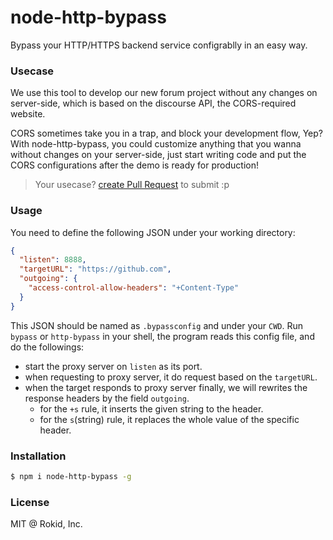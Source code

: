 node-http-bypass
========================

Bypass your HTTP/HTTPS backend service configrablly in an easy way.

### Usecase

We use this tool to develop our new forum project without any changes on server-side, which is based on
the discourse API, the CORS-required website.

CORS sometimes take you in a trap, and block your development flow, Yep? With node-http-bypass, 
you could customize anything that you wanna without changes on your server-side, just start
writing code and put the CORS configurations after the demo is ready for production!

> Your usecase? [create Pull Request](https://github.com/Rokid/node-http-bypass/compare) to submit :p

### Usage

You need to define the following JSON under your working directory:

```json
{
  "listen": 8888,
  "targetURL": "https://github.com",
  "outgoing": {
    "access-control-allow-headers": "+Content-Type"
  }
}
```

This JSON should be named as `.bypassconfig` and under your `CWD`. Run `bypass` or `http-bypass` in your shell,
the program reads this config file, and do the followings:

- start the proxy server on `listen` as its port.
- when requesting to proxy server, it do request based on the `targetURL`.
- when the target responds to proxy server finally, we will rewrites the response headers by the field `outgoing`.
  - for the `+s` rule, it inserts the given string to the header.
  - for the `s`(string) rule, it replaces the whole value of the specific header.

### Installation

```sh
$ npm i node-http-bypass -g
```

### License

MIT @ Rokid, Inc.
